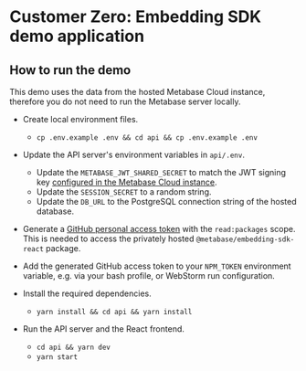 # Customer Zero: Embedding SDK demo application

## How to run the demo

This demo uses the data from the hosted Metabase Cloud instance, therefore you do not need to run the Metabase server locally.

- Create local environment files.

  - `cp .env.example .env && cd api && cp .env.example .env`

- Update the API server's environment variables in `api/.env`.

  - Update the `METABASE_JWT_SHARED_SECRET` to match the JWT signing key [configured in the Metabase Cloud instance](https://customer-zero.hosted.staging.metabase.com/admin/settings/authentication/jwt).
  - Update the `SESSION_SECRET` to a random string.
  - Update the `DB_URL` to the PostgreSQL connection string of the hosted database.

- Generate a [GitHub personal access token](https://docs.github.com/en/authentication/keeping-your-account-and-data-secure/managing-your-personal-access-tokens#creating-a-personal-access-token-classic) with the `read:packages` scope. This is needed to access the privately hosted `@metabase/embedding-sdk-react` package.

- Add the generated GitHub access token to your `NPM_TOKEN` environment variable, e.g. via your bash profile, or WebStorm run configuration.

- Install the required dependencies.

  - `yarn install && cd api && yarn install`

- Run the API server and the React frontend.

  - `cd api && yarn dev`
  - `yarn start`
